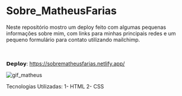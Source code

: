 # Sobre_MatheusFarias
Neste repositório mostro um deploy feito com algumas pequenas informações sobre mim, com links para minhas principais redes e um pequeno formulário para contato utilizando mailchimp.
<br><br><br>

𝗗𝗲𝗽𝗹𝗼𝘆: https://sobrematheusfarias.netlify.app/

![gif_matheus](https://user-images.githubusercontent.com/101764993/159959092-5bd43a4f-4bcc-4b08-b330-6fa9533a8983.gif)

Tecnologias Utilizadas:
1- HTML
2- CSS
